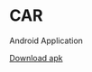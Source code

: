 # CAR
Android Application

[Download apk](https://drive.google.com/open?id=1FjaqwliwjsgMpxM9nJLg5ovNS0J6htDz)
